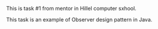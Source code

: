 This is task #1 from mentor in Hillel computer sxhool.

This task is an example of Observer design pattern in Java.